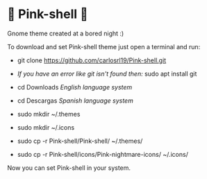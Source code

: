 # 🌌 Pink-shell 🌌
Gnome theme created at a bored night :)

To download and set Pink-shell theme just open a terminal and run:

- git clone https://github.com/carlosrl19/Pink-shell.git

- *If you have an error like git isn't found then:* sudo apt install git

- cd Downloads *English language system*
- cd Descargas *Spanish language system*
- sudo mkdir ~/.themes
- sudo mkdir ~/.icons
- sudo cp -r Pink-shell/Pink-shell/ ~/.themes/
- sudo cp -r Pink-shell/icons/Pink-nightmare-icons/ ~/.icons/

Now you can set Pink-shell in your system.
